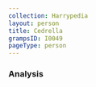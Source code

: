 ```yaml
---
collection: Harrypedia
layout: person
title: Cedrella
grampsID: I0049
pageType: person
---
```


### Analysis
